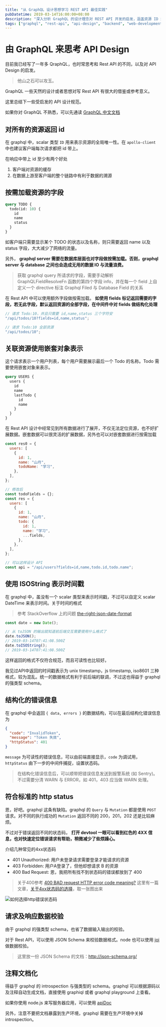 ```yaml
---
title: "从 GraphQL 设计思想学习 REST API 最佳实践"
pubDatetime: 2019-03-14T16:00:00+08:00
description: "深入分析 GraphQL 的设计理念对 REST API 开发的启发，涵盖资源 ID 规范、按需字段加载、嵌套对象设计、时间格式标准化、结构化错误处理、HTTP 状态码使用、数据校验和文档自动化等八大核心实践。"
tags: ["graphql", "rest-api", "api-design", "backend", "web-development"]
---
```


# 由 GraphQL 来思考 API Design

目前我已经写了一年多 QraphQL，也时常思考和 Rest API 的不同，以及对 API Design 的启发。

> 他山之石可以攻玉。

GraphQL 一些天然的设计或者思想对写 Rest API 有很大的借鉴或参考意义。

这里总结下一些受启发的 API 设计规范。

<!--more-->

如果你对 GraphQL 不熟悉，可以先通读 [GraphQL 中文文档](http://graphql.cn/learn/)

## 对所有的资源返回 id

在 graphql 中，scalar 类型 `ID` 用来表示资源的全局唯一性。在 `apollo-client` 中也建议客户端每次请求都把 id 带上。

在响应中带上 id 至少有两个好处

1. 客户端对资源的缓存
2. 在数据上游至客户端的整个链路中有利于数据的溯源

## 按需加载资源的字段

```graphql
query TODO {
  todo(id: 10) {
    id
    name
    status
  }
}
```

如客户端只需要显示某个 TODO 的状态以及名称，则只需要返回 name 以及 status 字段，大大减少了网络的流量。

另外， **graphql server 需要在数据库层面也对字段做按需加载。否则，graphql server 与 database 之间也会造成无用的数据 IO 与流量浪费。**

> 获取 graphql query 所请求的字段，需要手动解析 GraphQLFieldResolveFn 函数的第四个字段 info，并在每一个 field 上自定义一个 directive 标注 Graphql Filed 与 Database Field 的关系

在 Rest API 中可以使用额外字段做按需加载。 **如使用 fields 标记返回需要的字段，若无此字段，默认返回资源的全部字段，在中间件中对 fields 做结构化处理**

```javascript
// 请求 Todo:10，并且只需要 id,name,status 三个字符安
"/api/todos/10?fields=id,name,status";

// 请求 Todo:10 全部资源
"/api/todos/10";
```

## 关联资源使用嵌套对象表示

这个请求表示一个用户列表，每个用户需要展示最后一个 Todo 的名称。Todo 需要使用嵌套对象来表示。

```graphql
query USERS {
  users {
    id
    name
    lastTodo {
      id
      name
    }
  }
}
```

在 Rest API 设计中经常见到所有数据进行了展开，不仅无法定位资源，也不好扩展数据。嵌套数据可以很灵活的扩展数据，另外也可以对嵌套数据进行按需加载

```javascript
const res0 = {
  users: [
    {
      id: 1,
      name: "山月",
      todoName: "学习",
    },
  ],
};

// 修改后
const todoFields = {};
const res = {
  users: [
    {
      id: 1,
      name: "山月",
      todo: {
        id: 1,
        name: "学习",
        ...fields,
      },
    },
  ],
};

// 可以这样设计 API
const api = "/api/users?fields=id,name,todo.id,todo.name";
```

## 使用 ISOString 表示时间戳

在 graphql 中，虽没有一个 scalar 类型来表示时间戳，不过可以自定义 scalar DateTime 来表示时间。关于时间的格式

> 参考 StackOverflow 上的问题 [the-right-json-date-format](https://stackoverflow.com/questions/10286204/the-right-json-date-format)

```javascript
const date = new Date();

// 从 toJSON 的输出就知道前后端交互需要使用什么格式了
date.toJSON();
// 2019-03-14T07:41:08.500Z
date.toISOString();
// 2019-03-14T07:41:08.500Z
```

这样返回的格式不仅符合规范，而且可读性也比较好。

我见过API中返回的时间戳表示为 unix timestamp，js timestamp, iso8601 三种格式，较为混乱。统一的数据格式有利于前后端的联调，不过这也得益于 graphql 的强类型 schema。

## 结构化的错误信息

在 graphql 中会返回 `{ data, errors }` 的数据结构，可以在最后结构化错误信息为

```json
{
  "code": "InvalidToken",
  "message": "Token 失效",
  "httpStatus": 401
}
```

`message` 为可读性的错误信息，可以由前端直接显示，`code` 为调试用，`httpStatus` 由下一步的中间件捕捉，设置状态码。

> 在结构化错误信息后，可以顺带把错误信息发送到报警系统 (如 Sentry)。不过需要分清 WARN 与 ERROR，如 401，403 应当做 WARN 处理。

## 符合标准的 http status

恩，好吧。graphql 这条有缺陷。graphql 的 `Query` 与 `Mutation` 都是使用 `POST` 请求。对不同的执行成功的 `Mutation` 返回不同的 200，201，202 还是比较麻烦。

不过对于错误返回不同的状态码， **打开 devtool 一眼可以看到红色的 4XX 信息，也对快速定位错误请求有帮助，稍微减少了些烦躁心。**

介绍几种常见的4xx状态码

- 401 Unauthorized: 用户未登录请求需要登录才能请求的资源
- 403 Forbidden: 用户A登录了，但他却想请求 B 的资源
- 400 Bad Request: 恩，我把所有找不到状态码的错误都放到了 400

> 关于400参考 [400 BAD request HTTP error code meaning?](https://stackoverflow.com/questions/19671317/400-bad-request-http-error-code-meaning)
> 这里有一篇文章，[关于4xx状态码的选择](https://www.codetinkerer.com/2015/12/04/choosing-an-http-status-code.html)，取一张图出来

![如何选择http错误状态码](https://www.codetinkerer.com/assets/choosing-an-http-status-code/http-4xx-status-codes.png)

## 请求及响应数据校验

由于 graphql 的强类型 schema，也省了数据输入输出的校验。

对于 Rest API，可以使用 JSON Schema 来校验数据格式。node 也可以使用 [joi](https://github.com/hapijs/joi) 做数据校验。

> 这里放一份 JSON Schema 的文档：http://json-schema.org/

## 注释文档化

得益于 graphql 的 introspection 与强类型的 schema。graphql 可以根据源码以及注释自动生成文档，直接使用 graphiql 或者 graphql playground 上查看。

如果你使用 node.js 来写服务器应用，可以使用 [apiDoc](https://github.com/apidoc/apidoc)

另外，注意不要把文档暴露到生产环境，graphql 需要在生产环境中关掉 introspection。
